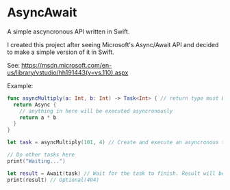 # AsyncAwait
A simple ascyncronous API written in Swift.

I created this project after seeing Microsoft's Async/Await API and decided to make a simple version of it in Swift.

See: https://msdn.microsoft.com/en-us/library/vstudio/hh191443(v=vs.110).aspx

Example:
```swift
func asyncMultiply(a: Int, b: Int) -> Task<Int> { // return type must be specified (i.e. Int)
  return Async {
    // anything in here will be executed asyncronously
    return a * b
  }
}

let task = asyncMultiply(101, 4) // Create and execute an asyncronous task

// Do other tasks here
print("Waiting...")

let result = Await(task) // Wait for the task to finish. Result will be Int
print(result) // Optional(404)
```
